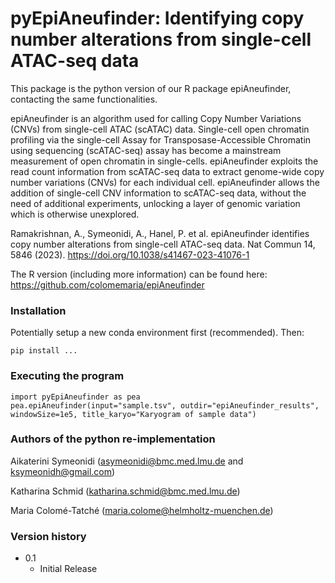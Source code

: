 # pyEpiAneufinder: Identifying copy number alterations from single-cell ATAC-seq data

This package is the python version of our R package epiAneufinder, contacting the same functionalities.

epiAneufinder is an algorithm used for calling Copy Number Variations (CNVs) from single-cell ATAC (scATAC) data. Single-cell open chromatin profiling via the single-cell Assay for Transposase-Accessible Chromatin using sequencing (scATAC-seq) assay has become a mainstream measurement of open chromatin in single-cells. epiAneufinder exploits the read count information from scATAC-seq data to extract genome-wide copy number variations (CNVs) for each individual cell. epiAneufinder allows the addition of single-cell CNV information to scATAC-seq data, without the need of additional experiments, unlocking a layer of genomic variation which is otherwise unexplored.

Ramakrishnan, A., Symeonidi, A., Hanel, P. et al. epiAneufinder identifies copy number alterations from single-cell ATAC-seq data. Nat Commun 14, 5846 (2023). https://doi.org/10.1038/s41467-023-41076-1

The R version (including more information) can be found here: https://github.com/colomemaria/epiAneufinder

### Installation

Potentially setup a new conda environment first (recommended). Then:

```
pip install ...
```

### Executing the program

```
import pyEpiAneufinder as pea
pea.epiAneufinder(input="sample.tsv", outdir="epiAneufinder_results", windowSize=1e5, title_karyo="Karyogram of sample data")
```

### Authors of the python re-implementation

Aikaterini Symeonidi (asymeonidi@bmc.med.lmu.de and ksymeonidh@gmail.com)

Katharina Schmid (katharina.schmid@bmc.med.lmu.de)

Maria Colomé-Tatché (maria.colome@helmholtz-muenchen.de)

### Version history

* 0.1
    * Initial Release
